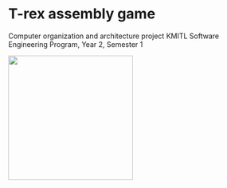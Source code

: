 # T-rex assembly game

Computer organization and architecture project KMITL
Software Engineering Program, Year 2, Semester 1

<img src="./trex.gif" width="250" height="250"/>
